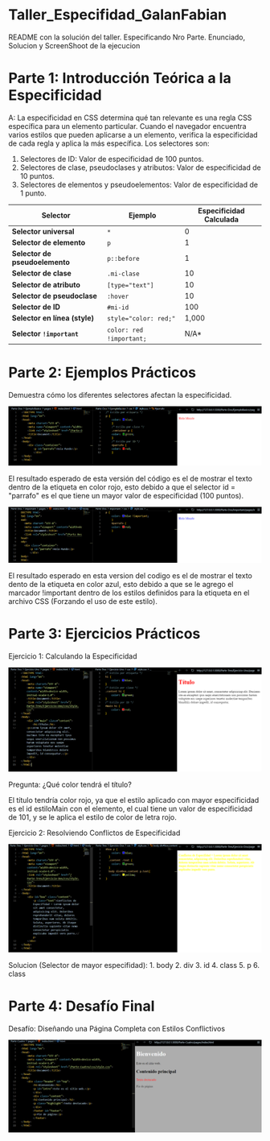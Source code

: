 # Taller_Especifidad_GalanFabian
README con la solución del taller. Especificando Nro Parte. Enunciado, Solucion y ScreenShoot de la ejecucion
# Parte 1: Introducción Teórica a la Especificidad
A: La especificidad en CSS determina qué tan relevante es una regla CSS específica para un elemento particular. Cuando el navegador encuentra varios estilos que pueden aplicarse a un elemento, verifica la especificidad de cada regla y aplica la más específica. Los selectores son:

   1. Selectores de ID: Valor de especificidad de 100 puntos.
   2. Selectores de clase, pseudoclases y atributos: Valor de especificidad de 10 puntos.
   3. Selectores de elementos y pseudoelementos: Valor de especificidad de 1 punto.

| Selector                            | Ejemplo                     | Especificidad Calculada |
|-------------------------------------|-----------------------------|-------------------------|
| **Selector universal**              | `*`                         | 0                       |
| **Selector de elemento**            | `p`                         | 1                       |
| **Selector de pseudoelemento**      | `p::before`                 | 1                       |
| **Selector de clase**               | `.mi-clase`                 | 10                      |
| **Selector de atributo**            | `[type="text"]`             | 10                      |
| **Selector de pseudoclase**         | `:hover`                    | 10                      |
| **Selector de ID**                  | `#mi-id`                    | 100                     |
| **Selector en línea (style)**       | `style="color: red;"`       | 1,000                   |
| **Selector `!important`**           | `color: red !important;`    | N/A*      

# Parte 2: Ejemplos Prácticos

Demuestra cómo los diferentes selectores afectan la especificidad.

![alt text](image.png)

El resultado esperado de esta versión del código es el de mostrar el texto dentro de la etiqueta en color rojo, esto debido a que el selector id = "parrafo" es el que tiene un mayor valor de especificidad (100 puntos).

![alt text](image-1.png)

El resultado esperado en esta version del codigo es el de mostrar el texto dento de la etiqueta en color azul, esto debido a que se le agrego el marcador !important dentro de los estilos definidos para la etiqueta en el archivo CSS (Forzando el uso de este estilo).

# Parte 3: Ejercicios Prácticos
Ejercicio 1: Calculando la Especificidad

![alt text](image-2.png)

Pregunta: ¿Qué color tendrá el título?

El título tendría color rojo, ya que el estilo aplicado con mayor especificidad es el id estiloMain con el elemento, el cual tiene un valor de especificidad de 101, y se le aplica el estilo de color de letra rojo.

Ejercicio 2: Resolviendo Conflictos de Especificidad

![alt text](image-3.png)

Solucion (Selector de mayor especifidad):
    1. body
    2. div
    3. id
    4. class
    5. p
    6. class
# Parte 4: Desafío Final 
Desafío: Diseñando una Página Completa con Estilos Conflictivos

![alt text](image-4.png)